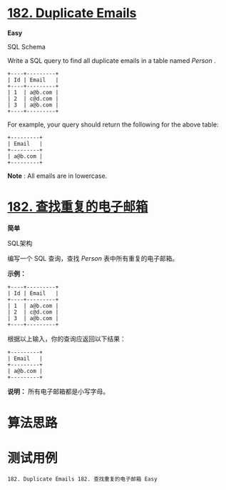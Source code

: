 # [182. Duplicate Emails][enTitle]

**Easy**

SQL Schema 



Write a SQL query to find all duplicate emails in a table named  *Person* .

```
+----+---------+
| Id | Email   |
+----+---------+
| 1  | a@b.com |
| 2  | c@d.com |
| 3  | a@b.com |
+----+---------+

```

For example, your query should return the following for the above table:

```
+---------+
| Email   |
+---------+
| a@b.com |
+---------+

```

**Note** : All emails are in lowercase.


# [182. 查找重复的电子邮箱][cnTitle]

**简单**

SQL架构 



编写一个 SQL 查询，查找  *Person*  表中所有重复的电子邮箱。

**示例：** 

```
+----+---------+
| Id | Email   |
+----+---------+
| 1  | a@b.com |
| 2  | c@d.com |
| 3  | a@b.com |
+----+---------+

```

根据以上输入，你的查询应返回以下结果：

```
+---------+
| Email   |
+---------+
| a@b.com |
+---------+

```

**说明：** 所有电子邮箱都是小写字母。




# 算法思路

# 测试用例
```
182. Duplicate Emails 182. 查找重复的电子邮箱 Easy
```

[enTitle]: https://leetcode.com/problems/duplicate-emails/
[cnTitle]: https://leetcode-cn.com/problems/duplicate-emails/
